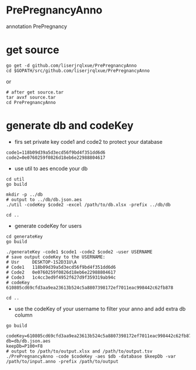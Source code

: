 # PrePregnancyAnno
annotation PrePregnancy

# get source
```
go get -d github.com/liserjrqlxue/PrePregnancyAnno
cd $GOPATH/src/github.com/liserjrqlxue/PrePregnancyAnno
```
or
```
# after get source.tar
tar avxf source.tar
cd PrePregnancyAnno
```
# generate db and codeKey
* firs set private key code1 and code2 to protect your database
```
code1=118b09d39a5d3ecd56f9bd4f351dd6d6
code2=0e0760259f0826d18eb6e22988804617
```
* use util to aes encode your db
```
cd util
go build

mkdir -p ../db
# output to ../db/db.json.aes
./util -codeKey $code2 -excel /path/to/db.xlsx -prefix ../db/db

cd ..
```
* generate codeKey for users
```
cd generateKey
go build

./generateKey -code1 $code1 -code2 $code2 -user USERNAME
# save output codeKey to the USERNAME:
# Usr     DESKTOP-1S2D31U\A
# Code1   118b09d39a5d3ecd56f9bd4f351dd6d6
# Code2   0e0760259f0826d18eb6e22988804617
# Code3   1c4cc3ed9f4952f627d9f359319ab94c
# codeKey 610805cd69cfd3aa9ea23613b524c5a8807398172ef7011eac998442c62fb878

cd ..
```
* use the codeKey of your username to filter your anno and add extra db column 
```
go build

codeKey=610805cd69cfd3aa9ea23613b524c5a8807398172ef7011eac998442c62fb878
db=db/db.json.aes
keepDb=P100+F8
# output to /path/to/output.xlsx and /path/to/output.tsv
./PrePregnancyAnno -code $codeKey -aes $db -database $keepDb -var /path/to/input.anno -prefix /path/to/output
```